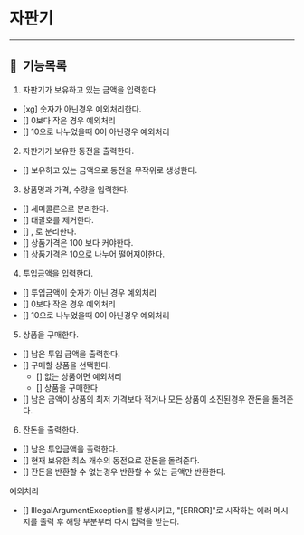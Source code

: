 # 자판기

---

## 📌 &nbsp;기능목록

1. 자판기가 보유하고 있는 금액을 입력한다.

- [xg] 숫자가 아닌경우 예외처리한다.
- [] 0보다 작은 경우 예외처리
- [] 10으로 나누었을때 0이 아닌경우 예외처리

2. 자판기가 보유한 동전을 출력한다.

- [] 보유하고 있는 금액으로 동전을 무작위로 생성한다.

3. 상품명과 가격, 수량을 입력한다.

- [] 세미콜론으로 분리한다.
- [] 대괄호를 제거한다.
- [] , 로 분리한다.
- [] 상품가격은 100 보다 커야한다.
- [] 상품가격은 10으로 나누어 떨어져야한다.

4. 투입금액을 입력한다.

- [] 투입금액이 숫자가 아닌 경우 예외처리
- [] 0보다 작은 경우 예외처리
- [] 10으로 나누었을때 0이 아닌경우 예외처리

5. 상품을 구매한다.

- [] 남은 투입 금액을 출력한다.
- [] 구매할 상품을 선택한다.
    - [] 없는 상품이면 예외처리
    - [] 상품을 구매한다
- [] 남은 금액이 상품의 최저 가격보다 적거나 모든 상품이 소진된경우 잔돈을 돌려준다.

6. 잔돈을 출력한다.

- [] 남은 투입금액을 출력한다.
- [] 현재 보유한 최소 개수의 동전으로 잔돈을 돌려준다.
- [] 잔돈을 반환할 수 없는경우 반환할 수 있는 금액만 반환한다.

예외처리

- [] IllegalArgumentException를 발생시키고, "[ERROR]"로 시작하는 에러 메시지를 출력 후 해당 부분부터 다시 입력을 받는다.

